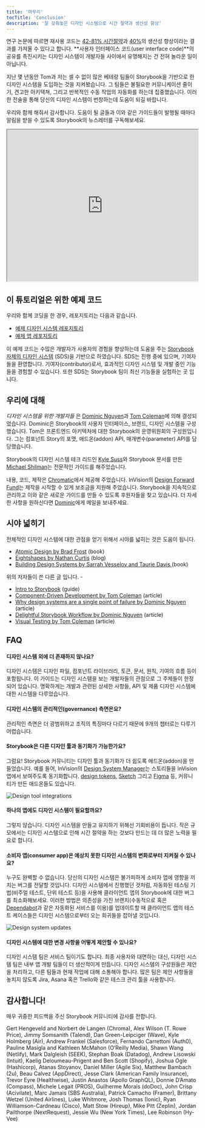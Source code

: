 ```yaml
---
title: '마무리'
tocTitle: 'Conclusion'
description: '잘 갖춰놓은 디자인 시스템으로 시간 절약과 생산성 향상'
---
```


<!-- Research-backed studies suggest reusing code can yield [42–81% time savings](https://www.researchgate.net/publication/3188437_Evaluating_Software_Reuse_Alternatives_A_Model_and_Its_Application_to_an_Industrial_Case_Study?ev=publicSearchHeader&_sg=g8WraNGZNGPw0R-1-jGpy0XwUDeAr3qb472J6lhisyQ3l24pSmndO6anMdX2L3HdWHifsczPegR9wjA) and boost productivity by [40%](http://www.cin.ufpe.br/~in1045/papers/art03.pdf). It should come as no surprise then that design systems, which facilitate sharing **user interface code**, are surging in popularity amongst developers. -->
연구 논문에 따르면 재사용 코드는 [42-81% 시간절약](https://www.researchgate.net/publication/3188437_Evaluating_Software_Reuse_Alternatives_A_Model_and_Its_Application_to_an_Industrial_Case_Study?ev=publicSearchHeader&_sg=g8WraNGZNGPw0R-1-jGpy0XwUDeAr3qb472J6lhisyQ3l24pSmndO6anMdX2L3HdWHifsczPegR9wjA)과 [40%](http://www.cin.ufpe.br/~in1045/papers/art03.pdf)의 생산성 향상이라는 결과를 가져올 수 있다고 합니다. **사용자 인터페이스 코드(user interface code)**의 공유를 촉진시키는 디자인 시스템이 개발자들 사이에서 유명해지는 건 전혀 놀라운 일이 아닙니다.

<!-- In the last few years, Tom and I witnessed countless veteran teams anchor their design system tooling around Storybook. They concentrated on reducing communication overhead, durable architecture, and automating repetitive manual tasks. We hope that distilling these common-sense tactics will help your design system flourish. -->
지난 몇 년동안 Tom과 저는 셀 수 없이 많은 베테랑 팀들이 Storybook을 기반으로 한 디자인 시스템을 도입하는 것을 지켜봤습니다. 그 팀들은 불필요한 커뮤니케이션 줄이기, 견고한 아키텍쳐, 그리고 반복적인 수동 작업의 자동화를 하는데 집중했습니다. 이러한 전술을 통해 당신의 디자인 시스템이 번창하는데 도움이 되길 바랍니다.

<!-- Thanks for learning with us. Subscribe to the Storybook mailing list to get notified when helpful articles and guides like this are published. -->
우리와 함께 해줘서 감사합니다. 도움이 될 글들과 이와 같은 가이드들이 발행될 때마다 알림을 받을 수 있도록 Storybook의 뉴스레터를 구독해보세요.

<iframe style="height:400px;width:100%;max-width:800px;margin:0px auto;" src="https://upscri.be/d42fc0?as_embed"></iframe>

<!-- ## Sample code for this tutorial -->
## 이 튜토리얼은 위한 예제 코드

<!-- If you’re coding along with us, your repositories should look like this: -->
우리와 함께 코딩을 한 경우, 레포지토리는 다음과 같습니다.

<!-- - [Sample design system repository](https://github.com/chromaui/learnstorybook-design-system)
- [Example app repository](https://github.com/chromaui/learnstorybook-design-system-example-app) -->
- [예제 디자인 시스템 레포지토리](https://github.com/chromaui/learnstorybook-design-system)
- [예제 앱 레포지토리](https://github.com/chromaui/learnstorybook-design-system-example-app)

<!-- The example code is based on [Storybook’s own design system](https://github.com/storybookjs/design-system) (SDS) which powers the user experience for tens of thousands of developers. SDS is a work in progress – we welcome community contributions. As a contributor, you’ll get hands-on experience with design system best practices and emergent techniques. SDS is also where the Storybook team demos bleeding-edge features. -->
이 예제 코드는 수많은 개발자가 사용자의 경험을 향상하는데 도움을 주는 [Storybook 자체의 디자인 시스템](https://github.com/storybookjs/design-system) (SDS)을 기반으로 하였습니다. SDS는 진행 중에 있으며, 기여자들을 환영합니다. 기여자(contributor)로서, 효과적인 디자인 시스템 및 개발 중인 기능들을 경험할 수 있습니다. 또한 SDS는 Storybook 팀이 최신 기능들을 실험하는 곳 입니다.

<!-- ## About us -->
## 우리에 대해

<!-- _Design Systems for Developers_ was created by [Dominic Nguyen](https://twitter.com/domyen) and [Tom Coleman](https://twitter.com/tmeasday). Dominic designed Storybook’s user interface, brand, and the design system. Tom is a member of the Storybook steering committee in frontend architecture. He worked on Component Story Format, addon API, parameter API. -->
_디자인 시스템을 위한 개발자들_ 은 [Dominic Nguyen](https://twitter.com/domyen)과 [Tom Coleman](https://twitter.com/tmeasday)에 의해 결성되었습니다. Dominic은 Storybook의 사용자 인터페이스, 브랜드, 디자인 시스템을 구성했습니다. Tom은 프론트엔드 아키텍처에 대한 Storybook의 운영위원회의 구성원입니다. 그는 컴포넌트 Story의 포맷, 애드온(addon) API, 매개변수(parameter) API를 담당했습니다.

<!-- Expert guidance from [Kyle Suss](https://github.com/kylesuss), tech lead of Storybook’s design system, and [Michael Shilman](https://twitter.com/mshilman), creator of Storybook Docs. -->
Storybook의 디자인 시스템 테크 리드인 [Kyle Suss](https://github.com/kylesuss)와 Storybook 문서를 만든 [Michael Shilman](https://twitter.com/mshilman)는 전문적인 가이드를 해주었습니다.

<!-- Content, code, and production brought to you by [Chromatic](https://www.chromatic.com/). InVision’s [Design Forward Fund](https://www.invisionapp.com/design-forward-fund) graciously helped kickstart production with a grant. We’re seeking sponsors to make continued maintenance and new guides like this possible. Email [Dominic](mailto:dom@chromatic.com) for more details. -->
내용, 코드, 제작은 [Chromatic](https://www.chromatic.com/)에서 제공해 주었습니다. InVision의 [Design Forward Fund](https://www.invisionapp.com/design-forward-fund)는 제작을 시작할 수 있게 보조금을 지원해 주었습니다. Storybook을 지속적으로 관리하고 이와 같은 새로운 가이드를 만들 수 있도록 후원자들을 찾고 있습니다. 더 자세한 사항을 원하신다면 [Dominic](mailto:dom@chromatic.com)에게 메일을 보내주세요.

<!-- ## Broaden your perspective -->
## 시야 넓히기

<!-- It’s worth expanding your focus to get a holistic design system perspective. -->
전체적인 디자인 시스템에 대한 관점을 얻기 위해서 시야를 넓히는 것은 도움이 됩니다.

- [Atomic Design by Brad Frost](http://atomicdesign.bradfrost.com/) (book)
- [Eightshapes by Nathan Curtis](https://medium.com/eightshapes-llc/tagged/design-systems) (blog)
- [Building Design Systems by Sarrah Vesselov and Taurie Davis ](https://www.amazon.com/Building-Design-Systems-Experiences-Language/dp/148424513X) (book)

<!-- More from the authors: -->
위의 저자들이 쓴 다른 글 입니다. - 

- [Intro to Storybook](http://learnstorybook.com/intro-to-storybook) (guide)
- [Component-Driven Development by Tom Coleman](https://www.componentdriven.org/) (article)
- [Why design systems are a single point of failure by Dominic Nguyen](https://www.chromatic.com/blog/why-design-systems-are-a-single-point-of-failure) (article)
- [Delightful Storybook Workflow by Dominic Nguyen](https://www.chromatic.com/blog/the-delightful-storybook-workflow) (article)
- [Visual Testing by Tom Coleman](https://www.chromatic.com/blog/visual-testing-the-pragmatic-way-to-test-uis/) (article)

## FAQ

<!-- #### Isn’t there more to design systems? -->
#### 디자인 시스템 외에 더 존재하지 않나요?

<!-- Design systems include (but are not limited to) design files, component libraries, tokens, documentation, principles, and contribution flows. The guide is scoped to the developer perspective on design systems so we cover a subset of the topics. Specifically, the engineering details, APIs, and infrastructure that go into production design systems. -->
디자인 시스템은 디자인 파일, 컴포넌트 라이브러리, 토큰, 문서, 원칙, 기여의 흐름 등이 포함됩니다. 이 가이드는 디자인 시스템을 보는 개발자들의 관점으로 그 주제들이 한정되어 있습니다. 명확하게는 개발과 관련된 상세한 사항들, API 및 제품 디자인 시스템에 대한 시스템을 다루었습니다. 

<!-- #### What about the governance side of design systems? -->
#### 디자인 시스템의 관리적인(governance) 측면은요?

<!-- Governance is a nuanced topic that is more extensive and organization-specific than we can fit into nine chapters. -->
관리적인 측면은 더 광범위하고 조직의 특징마다 다르기 때문에 9개의 챕터로는 다루기 어렵습니다.

<!-- #### Does Storybook integrate with design tools? -->
#### Storybook은 다른 디자인 툴과 동기화가 가능한가요?

<!-- Yes! The Storybook community creates addons that make design tool integration easy. For example, InVision’s [Design System Manager](https://www.invisionapp.com/design-system-manager) integrates with Storybook to showcase stories in the InVision app. There are also community-created addons for [design tokens](https://github.com/UX-and-I/storybook-design-token), [Sketch](https://github.com/chrisvxd/story2sketch), and [Figma](https://github.com/pocka/storybook-addon-designs). -->
그럼요! Storybook 커뮤니티는 디자인 툴과 동기화가 더 쉽도록 애드온(addon)을 만들었습니다. 예를 들어, InVision의 [Design System Manager](https://www.invisionapp.com/design-system-manager)는 스토리들을 InVision 앱에서 보여주도록 동기화합니다. [design tokens](https://github.com/UX-and-I/storybook-design-token), [Sketch](https://github.com/chrisvxd/story2sketch) 그리고 [Figma](https://github.com/pocka/storybook-addon-designs) 등, 커뮤니티가 만든 애드온들도 있습니다.

![Design tool integrations](/design-systems-for-developers/storybook-integrations-design.jpg)

<!-- #### Do you need a design system for a single app? -->
#### 하나의 앱에도 디자인 시스템이 필요할까요?

<!-- No. There is an opportunity cost for creating and maintaining a design system. At small scales, a design system requires more effort than is returned in time-savings. -->
그렇지 않습니다. 디자인 시스템을 만들고 유지하기 위해선 기회비용이 듭니다. 작은 규모에서는 디자인 시스템으로 인해 시간 절약을 하는 것보다 만드는 데 더 많은 노력을 필요로 합니다.

<!-- #### How do consumer apps protect themselves from unexpected design system changes? -->
#### 소비자 앱(consumer app)은 예상치 못한 디자인 시스템의 변화로부터 지켜질 수 있나요?

<!-- No one is perfect. Your design system will inevitably ship with a bug that impacts consumer apps. Mitigate this disruption by instrumenting your client app’s Storybook with automated testing (visual, unit, etc) in the same way we did with the design system. That way when you update dependencies on a branch (manually or with automated services like [Dependabot](https://dependabot.com/)), your client app’s test suite will catch incoming regressions from the design system. -->
누구도 완벽할 수 없습니다. 당신의 디자인 시스템은 불가피하게 소비자 앱에 영향을 끼치는 버그를 전달할 것입니다. 디자인 시스템에서 진행했던 것처럼, 자동화된 테스팅 기법(비주얼 테스트, 단위 테스트 등)을 사용해 클라이언트 앱의 Storybook에 대한 버그를 최소화해보세요. 이러한 방법은 의존성을 가진 브랜치(수동적으로 혹은 [Dependabot](https://dependabot.com/)과 같은 자동화된 서비스를 이용)를 업데이트할 때 클라이언트 앱의 테스트 케이스들은 디자인 시스템으로부터 오는 회귀들을 잡아낼 것입니다.

![Design system updates](/design-systems-for-developers/design-system-update.png)

<!-- #### How do you propose tweaks to the design system? -->
#### 디자인 시스템에 대한 변경 사항을 어떻게 제안할 수 있나요?

<!-- The design system team is a service team. Instead of interfacing with end-users, it exists to make internal app teams more productive. The stewards of the design system are responsible for managing requests and socializing status with other teams. Many teams use a task manager like Jira, Asana, or Trello to keep track of proposals. -->
디자인 시스템 팀은 서비스 팀이기도 합니다. 최종 사용자와 대면하는 대신, 디자인 시스템 팀은 내부 앱 개발 팀들이 더 생산적이게 만듭니다. 디자인 시스템의 구성원들은 제안을 처리하고, 다른 팀들과 현재 작업에 대해 소통해야 합니다. 많은 팀은 제안 사항들을 놓치지 않도록 Jira, Asana 혹은 Trello와 같은 테스크 관리 툴을 사용합니다.

<!-- ## Shoutouts -->
## 감사합니다!

<!-- Thanks to the amazing Storybook community for their invaluable feedback. -->
매우 귀중한 피드백을 주신 Storybook 커뮤니티에 감사를 전합니다.

Gert Hengeveld and Norbert de Langen (Chroma), Alex Wilson (T. Rowe Price), Jimmy Somsanith (Talend), Dan Green-Leipciger (Wave), Kyle Holmberg (Air), Andrew Frankel (Salesforce), Fernando Carrettoni (Auth0), Pauline Masigla and Kathleen McMahon (O’Reilly Media), Shawn Wang (Netlify), Mark Dalgleish (SEEK), Stephan Boak (Datadog), Andrew Lisowski (Intuit), Kaelig Deloumeau-Prigent and Ben Scott (Shopify), Joshua Ogle (Hashicorp), Atanas Stoyanov, Daniel Miller (Agile Six), Matthew Bambach (2u), Beau Calvez (AppDirect), Jesse Clark (American Family Insurance), Trevor Eyre (Healthwise), Justin Anastos (Apollo GraphQL), Donnie D’Amato (Compass), Michele Legait (PROS), Guilherme Morais (doDoc), John Crisp (Acivilate), Marc Jamais (SBS Australia), Patrick Camacho (Framer), Brittany Wetzel (United Airlines), Luke Whitmore, Josh Thomas (Ionic), Ryan Williamson-Cardneau (Cisco), Matt Stow (Hireup), Mike Pitt (Zeplin), Jordan Pailthorpe (NextRequest), Jessie Wu (New York Times), Lee Robinson (Hy-Vee)

